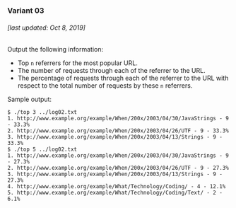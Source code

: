 ### Variant 03
###### [last updated: Oct 8, 2019]
Output the following information:

* Top `n` referrers for the most popular URL.
* The number of requests through each of the referrer to the URL.
* The percentage of requests through each of the referrer to the URL with respect to the total number of requests by these `n` referrers.

Sample output:

```
$ ./top 3 ../log02.txt 
1. http://www.example.org/example/When/200x/2003/04/30/JavaStrings - 9 - 33.3%
2. http://www.example.org/example/When/200x/2003/04/26/UTF - 9 - 33.3%
3. http://www.example.org/example/When/200x/2003/04/13/Strings - 9 - 33.3%
$ ./top 5 ../log02.txt 
1. http://www.example.org/example/When/200x/2003/04/30/JavaStrings - 9 - 27.3%
2. http://www.example.org/example/When/200x/2003/04/26/UTF - 9 - 27.3%
3. http://www.example.org/example/When/200x/2003/04/13/Strings - 9 - 27.3%
4. http://www.example.org/example/What/Technology/Coding/ - 4 - 12.1%
5. http://www.example.org/example/What/Technology/Coding/Text/ - 2 - 6.1%
```
